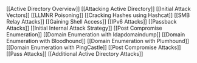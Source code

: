 [[Active Directory Overview]]
[[Attacking Active Directory]]
	[[Initial Attack Vectors]]
		[[LLMNR Poisoning]]
		[[Cracking Hashes using Hashcat]]
		[[SMB Relay Attacks]]
		[[Gaining Shell Access]]
		[[IPv6 Attacks]]
		[[Passback Attacks]]
		[[Initial Internal Attack Strategy]]
	[[Post Compromise Enumeration]]
		[[Domain Enumeration with ldapdomaindump]]
		[[Domain Enumeration with Bloodhound]]
		[[Domain Enumeration with Plumhound]]
		[[Domain Enumeration with PingCastle]]
	[[Post Compromise Attacks]]
		[[Pass Attacks]]
[[Additional Active Directory Attacks]]